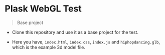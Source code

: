 # Plask WebGL Test

> Base project

- Clone this repository and use it as a base project for the test.

- Here you have, `index.html`, `index.css`, `index.js` and `hiphopdancing.glb`, which is the example 3d model file.

